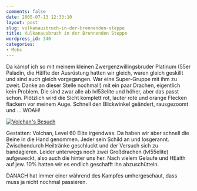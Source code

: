 ```yaml
---
comments: false
date: 2005-07-13 12:33:10
layout: post
slug: vulkanausbruch-in-der-brennenden-steppe
title: Vulkanausbruch in der Brennenden Steppe
wordpress_id: 340
categories:
- Mobs
---
```


Da kämpf ich so mit meinem kleinen Zwergenzwillingsbruder Platinum (55er Paladin, die Hälfte der Ausrüstung hatten wir gleich, waren gleich geskillt und sind auch gleich vorgegangen. War eine Super-Gruppe mit ihm zu zweit. Danke an dieser Stelle nochmal!) mit ein paar Drachen, eigentlich kein Problem. Die sind zwar alle ab lvl53elite und höher, aber das passt schon. Plötzlich wird die Sicht komplett rot, lauter rote und orange Flecken flackern vor meinem Auge. Schnell den Blickwinkel geändert, rausgezoomt und ... WOAH!

[![Volchan's Besuch](http://photos23.flickr.com/25639366_3fba3fcd72.jpg)](http://www.flickr.com/photos/walsweer/25639366/)

Gestatten: Volchan, Level 60 Elite irgendwas.
Da haben wir aber schnell die Beine in die Hand genommen. Jeder sein Schild an und losgerannt. Zwischendurch Heiltränke geschluckt und der Versuch sich zu bandagieren. Leider unterwegs noch zwei Großdrachen (lvl55elite) aufgeweckt, also auch die hinter uns her. Nach vielem Gelaufe und HEalth auf jew. 10% hatten wir es endlich geschafft ihn abzuschütteln.

DANACH hat immer einer während des Kampfes umhergeschaut, dass muss ja nicht nochmal passieren.
